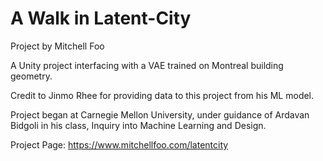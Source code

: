 # A Walk in Latent-City

Project by Mitchell Foo

A Unity project interfacing with a VAE trained on Montreal building geometry.

Credit to Jinmo Rhee for providing data to this project from his ML model.

Project began at Carnegie Mellon University, under guidance of Ardavan Bidgoli in his class, Inquiry into Machine Learning and Design.

Project Page: https://www.mitchellfoo.com/latentcity
